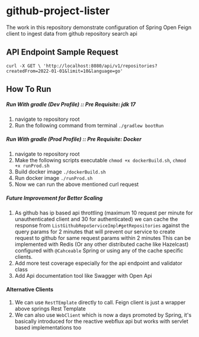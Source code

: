 # github-project-lister
The work in this repository demonstrate configuration of Spring Open Feign client
to ingest data from github repository search api

## API Endpoint Sample Request
`curl -X GET \
'http://localhost:8080/api/v1/repositories?createdFrom=2022-01-01&limit=10&language=go'`

## How To Run
##### Run With gradle (Dev Profile) :: Pre Requisite: jdk 17
1. navigate to repository root
2. Run the following command from terminal `./gradlew bootRun`


##### Run With gradle (Prod Profile) :: Pre Requisite: Docker
1. navigate to repository root
2. Make the following scripts executable
   `chmod +x dockerBuild.sh`, `chmod +x runProd.sh`
3. Build docker image `./dockerBuild.sh`
4. Run docker image `./runProd.sh`
5. Now we can run the above mentioned curl request

##### Future Improvement for Better Scaling
1. As github has ip based api throttling (maximum 10 request per minute for unauthenticated client and 30 for authenticated)
we can cache the response from `ListGithubRepoServiceImpl#getRepositories` against the query params for 2 minutes
that will prevent our service to create request to github for same request params within 2 minutes
This can be implemented with Redis (Or any other distributed cache like Hazelcast) configured with `@Cahceable` Spring
or using any of the cache specific clients.
2. Add more test coverage especially for the api endpoint and validator class
3. Add Api documentation tool like Swagger with Open Api

#### Alternative Clients
1. We can use `RestTEmplate` directly to call. Feign client is just a wrapper above springs Rest Template
2. We can also use `WebClient` which is now a days promoted by Spring, it's basically introduced for the reactive webflux api but works with servlet based implementations too



